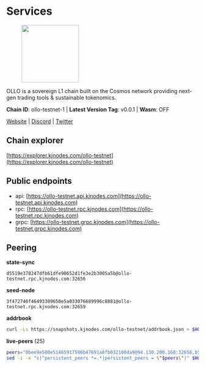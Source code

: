 # Services

<figure><img src="https://raw.githubusercontent.com/kj89/testnet_manuals/main/pingpub/logos/ollo.png" width="150" alt=""><figcaption></figcaption></figure>

OLLO is a sovereign L1 chain built on the Cosmos network providing  next-gen trading tools & sustainable tokenomics.

**Chain ID**: ollo-testnet-1 | **Latest Version Tag**: v0.0.1 | **Wasm**: OFF

[Website](https://www.ollostation.zone) | [Discord](https://discord.com/invite/GxBqZ9mSSm) | [Twitter](https://twitter.com/OLLOStation)




## Chain explorer
[https://explorer.kjnodes.com/ollo-testnet](https://explorer.kjnodes.com/ollo-testnet)

## Public endpoints

* api: [https://ollo-testnet.api.kjnodes.com](https://ollo-testnet.api.kjnodes.com)
* rpc: [https://ollo-testnet.rpc.kjnodes.com](https://ollo-testnet.rpc.kjnodes.com)
* grpc: [https://ollo-testnet.grpc.kjnodes.com](https://ollo-testnet.grpc.kjnodes.com)

## Peering

**state-sync**

```text
d5519e378247dfb61dfe90652d1fe3e2b3005a5b@ollo-testnet.rpc.kjnodes.com:32656
```

**seed-node**

```text
3f472746f46493309650e5a033076689996c8881@ollo-testnet.rpc.kjnodes.com:32659
```

**addrbook**
```bash
curl -Ls https://snapshots.kjnodes.com/ollo-testnet/addrbook.json > $HOME/.ollo/config/addrbook.json
```

**live-peers** (25)
```bash
peers="0bee9e500e51465917506b47691a8fb032100da9@94.130.200.168:32656,b5f55cfc7b4d19f2dd3cdc71795f5a81e2c67f96@38.242.232.72:26656,d5519e378247dfb61dfe90652d1fe3e2b3005a5b@65.109.68.190:32656,7dc63d58dccf6777206d5cdbc1ec1b9ba5221bd5@65.108.97.58:15656,43da48176665407ebbe40f809a0ec2c84ab0579e@65.109.24.121:26656,2a8f0fada8b8b71b8154cf30ce44aebea1b5fe3d@162.19.238.122:26656,dba5e8b41c4e369418f83a449966e4eb7ca05cd4@65.109.23.114:18156,29b78da822388df177f4111e6589958d9f796f06@65.109.122.105:60856,67d27bdbc3c444c557d555164518d8f551a922c5@136.243.103.32:46656,42beefd08b5f8580177d1506220db3a548090262@65.108.195.29:26116,69d2c02f413bea1376f5398646f0c2ce0f82d62e@141.94.73.93:26656,6a2e6873ad316bc45342ec3b79430657fe714233@209.97.179.146:26656,a553ae4af55d127300dd707a46e715b47a82610a@65.21.131.215:26626,3ea40f63890f10272201edf96d2a49e197e52091@65.108.105.48:18156,80c6ccc9523bd59a0420e76e8355f46fb61bf74f@65.109.93.58:33656,a99fc4e81770ca32d574cac2e8680dccc9b55f74@18.144.61.148:26656,5c2a752c9b1952dbed075c56c600c3a79b58c395@195.3.220.135:27006,e53eedfc4c5c4487e1fba7f3b97de6aadfca8cea@5.161.179.64:26656,15bcdea616c717eb4356e125d4f631aaa596dfd5@65.108.77.106:26929,ef2b392423003fe81c92ff8de2d08febc19b220e@142.93.36.7:26656,536c816c0d32ceb601fcf047284f65dc68c0513a@65.21.134.202:26626,517786f9e5e9caf196fed64c2130528e0ef59643@65.109.70.23:18156,d94c9bf688c921319bf3747e41cc6bafd589ffde@65.21.134.243:26677,da8d3ca8e1c147f0037b1c43ad3de7174f5ec1b7@209.145.59.224:26656,8c4a28db4a9f4a37725d504d6f87fb5e1aee0266@49.12.216.13:46656"
sed -i -e "s|^persistent_peers *=.*|persistent_peers = \"$peers\"|" $HOME/.ollo/config/config.toml
```
